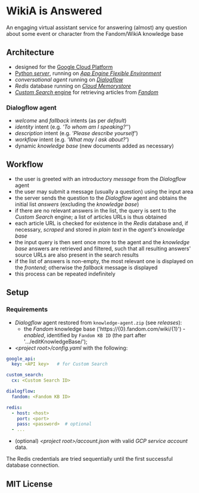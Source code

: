 # WikiA is Answered

An engaging virtual assistant service for answering (almost) any question about some event or character from the Fandom/WikiA knowledge base

## Architecture
- designed for the [Google Cloud Platform](https://cloud.google.com/)
- [Python *server*](https://bareasgi.readthedocs.io/en/latest/), running on [*App Engine Flexible Environment*](https://cloud.google.com/appengine/docs/flexible/)
- *conversational agent* running on [*Dialogflow*](https://dialogflow.com/)
- *Redis* database running on [*Cloud Memorystore*](https://cloud.google.com/memorystore/)
- [*Custom Search* engine](https://www.google.com/cse/) for retrieving articles from [*Fandom*](https://www.fandom.com/)

### Dialogflow agent
- *welcome* and *fallback* intents (as per *default*)
- *identity* intent (e.g. *'To whom am I speaking?'*')
- *description* intent (e.g. *'Please describe yourself'*)
- *workflow* intent (e.g. *'What may I ask about?'*)
- dynamic *knowledge base* (new documents added as necessary)

## Workflow
- the user is greeted with an introductory *message* from the *Dialogflow* agent
- the user may submit a message (usually a question) using the input area
- the server sends the question to the *Dialogflow* agent and obtains the initial list *answers* (excluding the *knowledge base*)
- if there are no relevant answers in the list, the query is sent to the *Custom Search* engine; a list of articles URLs is thus obtained
- each article URL is checked for existence in the *Redis* database and, if necessary, *scraped* and stored in *plain text* in the *agent's* *knowledge base*
- the input query is then sent once more to the agent and the *knowledge base* answers are retrieved and filtered, such that all resulting answers' source URLs are also present in the search results
- if the list of answers is non-empty, the most relevant one is displayed on the *frontend*; otherwise the *fallback* message is displayed
- this process can be repeated indefinitely

## Setup
### Requirements
- *Dialogflow* agent restored from `knowledge-agent.zip` (see *releases*):
  - the *Fandom* knowledge base ('https://{0}.fandom.com/wiki/{1}') - *enabled*, identified by `Fandom KB ID` (the part after '.../editKnowledgeBase/');
- *\<project root>/config.yaml* with the following:
```yaml
google_api:
  key: <API key>   # for Custom Search

custom_search:
  cx: <Custom Search ID>

dialogflow:
  fandom: <Fandom KB ID>

redis:
  - host: <host>
    port: <port>
    pass: <password>  # optional
  - ...
```
- (optional) *\<project root>/account.json* with valid *GCP service account* data.

The Redis credentials are tried sequentially until the first successful database connection.

## MIT License
